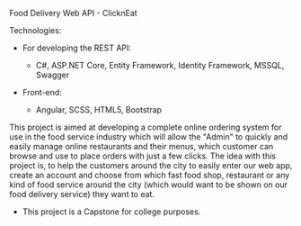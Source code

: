 Food Delivery Web API - ClicknEat

Technologies:
 - For developing the REST API:
   * C#, ASP.NET Core, Entity Framework, Identity Framework, MSSQL, Swagger
   
 - Front-end:
   * Angular, SCSS, HTML5, Bootstrap

This project is aimed at developing a complete online ordering system for use in the food service industry which will allow the "Admin" to quickly and easily manage online restaurants and their menus, which customer can browse and use to place orders with just a few clicks. The idea with this project is, to help the customers around the city to easily enter our web app, create an account and choose from which fast food shop, restaurant or any kind of food service around the city (which would want to be shown on our food delivery service) they want to eat.

- This project is a Capstone for college purposes.
